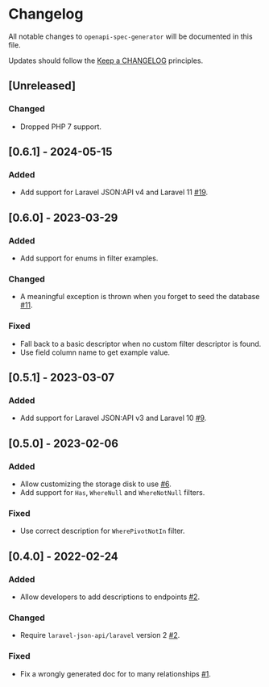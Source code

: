 # Changelog

All notable changes to `openapi-spec-generator` will be documented in this file.

Updates should follow the [Keep a CHANGELOG](https://keepachangelog.com/) principles.

## [Unreleased]

### Changed
- Dropped PHP 7 support.


## [0.6.1] - 2024-05-15

### Added
- Add support for Laravel JSON:API v4 and Laravel 11 [#19](https://github.com/swisnl/openapi-spec-generator/pull/19).


## [0.6.0] - 2023-03-29

### Added
- Add support for enums in filter examples.

### Changed
- A meaningful exception is thrown when you forget to seed the database [#11](https://github.com/swisnl/openapi-spec-generator/pull/11).

### Fixed
- Fall back to a basic descriptor when no custom filter descriptor is found.
- Use field column name to get example value.


## [0.5.1] - 2023-03-07

### Added
- Add support for Laravel JSON:API v3 and Laravel 10 [#9](https://github.com/swisnl/openapi-spec-generator/pull/9).


## [0.5.0] - 2023-02-06

### Added
- Allow customizing the storage disk to use [#6](https://github.com/swisnl/openapi-spec-generator/pull/6).
- Add support for `Has`, `WhereNull` and `WhereNotNull` filters.

### Fixed
- Use correct description for `WherePivotNotIn` filter.


## [0.4.0] - 2022-02-24

### Added
- Allow developers to add descriptions to endpoints [#2](https://github.com/swisnl/openapi-spec-generator/pull/2).

### Changed
- Require `laravel-json-api/laravel` version 2 [#2](https://github.com/swisnl/openapi-spec-generator/pull/2).

### Fixed
- Fix a wrongly generated doc for to many relationships [#1](https://github.com/swisnl/openapi-spec-generator/pull/1).
